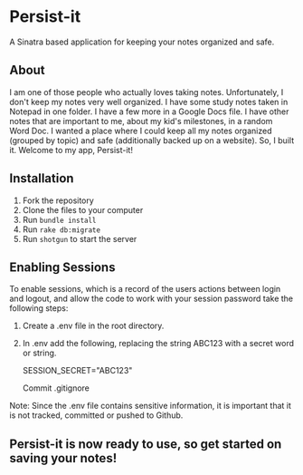 # Persist-it

A Sinatra based application for keeping your notes organized and safe.

## About

I am one of those people who actually loves taking notes. Unfortunately, I don't keep my notes very well organized. I have some study notes taken in Notepad in one folder. I have a few more in a Google Docs file. I have other notes that are important to me, about my kid's milestones, in a random Word Doc. I wanted a place where I could keep all my notes organized (grouped by topic) and safe (additionally backed up on a website). So, I built it. Welcome to my app, Persist-it!


## Installation

1. Fork the repository
2. Clone the files to your computer
3. Run `bundle install`
4. Run `rake db:migrate`
5. Run `shotgun` to start the server

## Enabling Sessions

To enable sessions, which is a record of the users actions between login and logout, and allow the code to work with your session password take the following steps:

1. Create a .env file in the root directory.
2. In .env add the following, replacing the string ABC123 with a secret word or string.

    SESSION_SECRET="ABC123"

    Commit .gitignore

Note: Since the .env file contains sensitive information, it is important that it is not tracked, committed or pushed to Github. 

## Persist-it is now ready to use, so get started on saving your notes!